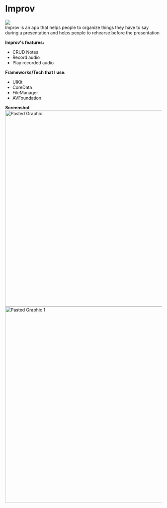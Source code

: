 # Improv 
[<img src="https://user-images.githubusercontent.com/71767973/227856759-cca3d999-fbe3-459b-897b-b0d78c99431e.svg">](https://apps.apple.com/app/id6446240779)
<br>
Improv is an app that helps people to organize things they have to say during a presentation and helps people to rehearse before the presentation

**Improv's features:**
* CRUD Notes
* Record audio
* Play recorded audio

**Frameworks/Tech that I use:**
* UIKit
* CoreData
* FileManager
* AVFoundation

**Screenshot**
<br>
<img width="630" alt="Pasted Graphic" src="https://user-images.githubusercontent.com/71767973/224036778-0eb838e1-52f1-4c4c-9733-b24fbd71d31e.png">
<br>
<img width="630" alt="Pasted Graphic 1" src="https://user-images.githubusercontent.com/71767973/224036755-e2373e7e-48a9-44f1-a018-4c22d02f4762.png">
<br>
